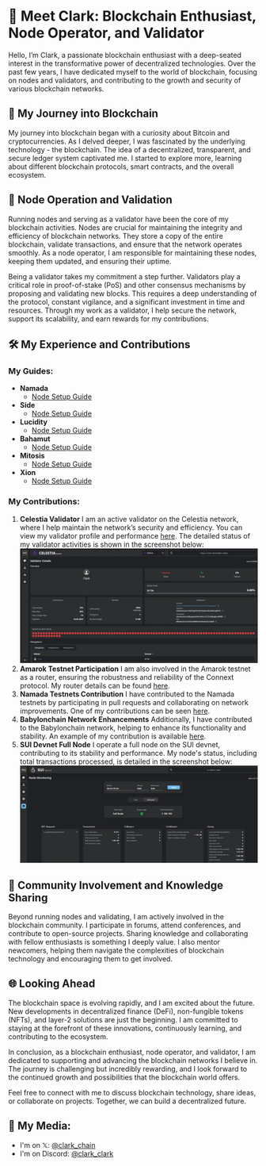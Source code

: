 # 🚀 Meet Clark: Blockchain Enthusiast, Node Operator, and Validator

Hello, I’m Clark, a passionate blockchain enthusiast with a deep-seated interest in the transformative power of decentralized technologies. Over the past few years, I have dedicated myself to the world of blockchain, focusing on nodes and validators, and contributing to the growth and security of various blockchain networks.

## 🌟 My Journey into Blockchain

My journey into blockchain began with a curiosity about Bitcoin and cryptocurrencies. As I delved deeper, I was fascinated by the underlying technology - the blockchain. The idea of a decentralized, transparent, and secure ledger system captivated me. I started to explore more, learning about different blockchain protocols, smart contracts, and the overall ecosystem.

## 🔧 Node Operation and Validation

Running nodes and serving as a validator have been the core of my blockchain activities. Nodes are crucial for maintaining the integrity and efficiency of blockchain networks. They store a copy of the entire blockchain, validate transactions, and ensure that the network operates smoothly. As a node operator, I am responsible for maintaining these nodes, keeping them updated, and ensuring their uptime.

Being a validator takes my commitment a step further. Validators play a critical role in proof-of-stake (PoS) and other consensus mechanisms by proposing and validating new blocks. This requires a deep understanding of the protocol, constant vigilance, and a significant investment in time and resources. Through my work as a validator, I help secure the network, support its scalability, and earn rewards for my contributions.

## 🛠️ My Experience and Contributions

### My Guides:

- **Namada**
    - [Node Setup Guide](https://github.com/clark-clark/my-guides/blob/main/namada-guide.md)
- **Side**
    - [Node Setup Guide](https://github.com/clark-clark/my-guides/blob/main/side-guide.md)
- **Lucidity**
    - [Node Setup Guide](https://github.com/clark-clark/my-guides/blob/main/Lucidity.md)
- **Bahamut**
    - [Node Setup Guide](https://github.com/clark-clark/my-guides/blob/main/Bahamut.md)
- **Mitosis**
    - [Node Setup Guide](https://github.com/clark-clark/my-guides/blob/main/Mitosis.md)
- **Xion**
    - [Node Setup Guide](https://github.com/clark-clark/xionnode)

### My Contributions:

1. **Celestia Validator**
I am an active validator on the Celestia network, where I help maintain the network’s security and efficiency. You can view my validator profile and performance [here](https://celestia.explorers.guru/validator/celestiavaloper1c0s62hyj07s678mfdnqfnm00ca9kk5ag9frrt0). The detailed status of my validator activities is shown in the screenshot below:
![celestia image](https://raw.githubusercontent.com/clark-clark/clark-clark/main/celestia-clark.png)
3. **Amarok Testnet Participation**
I am also involved in the Amarok testnet as a router, ensuring the robustness and reliability of the Connext protocol. My router details can be found [here](https://testnet.amarok.connextscan.io/router/0x1c9c0B571cC444f694A7B03Dd9dD08F8c39b794C).
4. **Namada Testnets Contribution**
I have contributed to the Namada testnets by participating in pull requests and collaborating on network improvements. One of my contributions can be seen [here](https://github.com/anoma/namada-testnets/pull/2973).
5. **Babylonchain Network Enhancements**
Additionally, I have contributed to the Babylonchain network, helping to enhance its functionality and stability. An example of my contribution is available [here](https://github.com/babylonchain/networks/pull/335).
6. **SUI Devnet Full Node**
I operate a full node on the SUI devnet, contributing to its stability and performance. My node's status, including total transactions processed, is detailed in the screenshot below:
![sui image](https://raw.githubusercontent.com/clark-clark/clark-clark/main/sui-clark.png)


## 🤝 Community Involvement and Knowledge Sharing

Beyond running nodes and validating, I am actively involved in the blockchain community. I participate in forums, attend conferences, and contribute to open-source projects. Sharing knowledge and collaborating with fellow enthusiasts is something I deeply value. I also mentor newcomers, helping them navigate the complexities of blockchain technology and encouraging them to get involved.

## 🌐 Looking Ahead

The blockchain space is evolving rapidly, and I am excited about the future. New developments in decentralized finance (DeFi), non-fungible tokens (NFTs), and layer-2 solutions are just the beginning. I am committed to staying at the forefront of these innovations, continuously learning, and contributing to the ecosystem.

In conclusion, as a blockchain enthusiast, node operator, and validator, I am dedicated to supporting and advancing the blockchain networks I believe in. The journey is challenging but incredibly rewarding, and I look forward to the continued growth and possibilities that the blockchain world offers.

Feel free to connect with me to discuss blockchain technology, share ideas, or collaborate on projects. Together, we can build a decentralized future.

## 📢 My Media:
- I'm on 𝕏: [@clark_chain](https://x.com/clark_chain)
- I'm on Discord: [@clark_clark](https://discord.com/users/960326487481913364)
